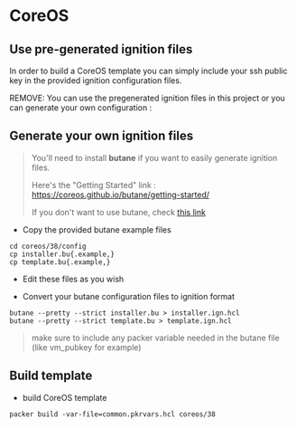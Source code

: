 CoreOS
======

Use pre-generated ignition files
--------------------------------

In order to build a CoreOS template you can simply include your ssh public key in the provided ignition configuration files.

REMOVE: You can use the pregenerated ignition files in this project or you can generate your own configuration :

Generate your own ignition files
--------------------------------

> You'll need to install **butane** if you want to easily generate ignition files.
>
> Here's the "Getting Started" link : https://coreos.github.io/butane/getting-started/
>
> If you don't want to use butane, check [this link](https://docs.fedoraproject.org/en-US/fedora-coreos/producing-ign/)

- Copy the provided butane example files

```
cd coreos/38/config
cp installer.bu{.example,}
cp template.bu{.example,}
```

- Edit these files as you wish

- Convert your butane configuration files to ignition format

```
butane --pretty --strict installer.bu > installer.ign.hcl
butane --pretty --strict template.bu > template.ign.hcl
```

> make sure to include any packer variable needed in the butane file (like vm_pubkey for example)

Build template
--------------

- build CoreOS template

```
packer build -var-file=common.pkrvars.hcl coreos/38
```

